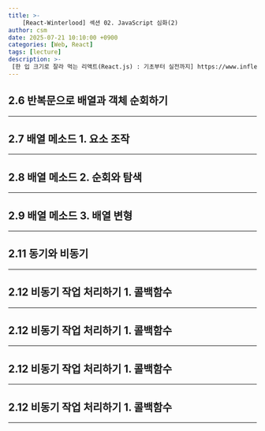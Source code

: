 ```yaml
---
title: >-
    [React-Winterlood] 섹션 02. JavaScript 심화(2)
author: csm
date: 2025-07-21 10:10:00 +0900
categories: [Web, React]
tags: [lecture]
description: >-
 [한 입 크기로 잘라 먹는 리액트(React.js) : 기초부터 실전까지] https://www.inflearn.com/course/%ED%95%9C%EC%9E%85-%EB%A6%AC%EC%95%A1%ED%8A%B8
---
```


## 2.6 반복문으로 배열과 객체 순회하기
---

## 2.7 배열 메소드 1. 요소 조작
---

## 2.8 배열 메소드 2. 순회와 탐색
---

## 2.9 배열 메소드 3. 배열 변형
---

## 2.11 동기와 비동기
---

## 2.12 비동기 작업 처리하기 1. 콜백함수
---

## 2.12 비동기 작업 처리하기 1. 콜백함수
---

## 2.12 비동기 작업 처리하기 1. 콜백함수
---

## 2.12 비동기 작업 처리하기 1. 콜백함수
---
